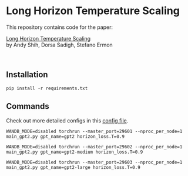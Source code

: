 # Long Horizon Temperature Scaling

This repository contains code for the paper:

[Long Horizon Temperature Scaling](https://arxiv.org/abs/2302.03686) \
by Andy Shih, Dorsa Sadigh, Stefano Ermon

<br>

## Installation
```
pip install -r requirements.txt
```


## Commands
Check out more detailed configs in this [config file](conf/config_gpt2.yaml).
```
WANDB_MODE=disabled torchrun --master_port=29601 --nproc_per_node=1 main_gpt2.py gpt_name=gpt2 horizon_loss.T=0.9

WANDB_MODE=disabled torchrun --master_port=29602 --nproc_per_node=1 main_gpt2.py gpt_name=gpt2-medium horizon_loss.T=0.9

WANDB_MODE=disabled torchrun --master_port=29603 --nproc_per_node=1 main_gpt2.py gpt_name=gpt2-large horizon_loss.T=0.9
```


